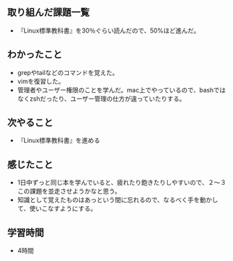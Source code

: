 ## 取り組んだ課題一覧
- 『Linux標準教科書』を30％ぐらい読んだので、50%ほど進んだ。

## わかったこと
- grepやtailなどのコマンドを覚えた。
- vimを復習した。
- 管理者やユーザー権限のことを学んだ。mac上でやっているので、bashではなくzshだったり、ユーザー管理の仕方が違っていたりする。

## 次やること
-  『Linux標準教科書』を進める

## 感じたこと
- 1日中ずっと同じ本を学んでいると、疲れたり飽きたりしやすいので、２〜３この課題を並走させようかなと思う。
- 知識として覚えたものはあっという間に忘れるので、なるべく手を動かして、使いこなすようにする。

## 学習時間
- 4時間
